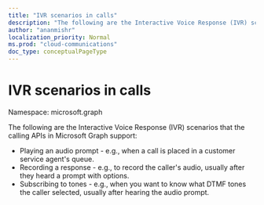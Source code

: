 ```yaml
---
title: "IVR scenarios in calls"
description: "The following are the Interactive Voice Response (IVR) scenarios that the calling APIs in Microsoft Graph support:"
author: "ananmishr"
localization_priority: Normal
ms.prod: "cloud-communications"
doc_type: conceptualPageType
---
```


# IVR scenarios in calls

Namespace: microsoft.graph

The following are the Interactive Voice Response (IVR) scenarios that the calling APIs in Microsoft Graph support:

- Playing an audio prompt - e.g., when a call is placed in a customer service agent's queue.
- Recording a response - e.g., to record the caller's audio, usually after they heard a prompt with options.
- Subscribing to tones - e.g., when you want to know what DTMF tones the caller selected, usually after hearing the audio prompt.


